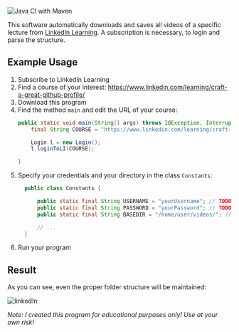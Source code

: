 ![Java CI with Maven](https://github.com/e-reznik/LinkedIn-Learning-Downloader/workflows/Java%20CI%20with%20Maven/badge.svg)

This software automatically downloads and saves all videos of a specific lecture from [LinkedIn Learning](https://www.linkedin.com/learning/me). A subscription is necessary, to login and parse the structure.

## Example Usage

1. Subscribe to LinkedIn Learning
2. Find a course of your interest: https://www.linkedin.com/learning/craft-a-great-github-profile/
3. Download this program
4. Find the method `main` and edit the URL of your course:
    ```java
    public static void main(String[] args) throws IOException, InterruptedException {
        final String COURSE = "https://www.linkedin.com/learning/craft-a-great-github-profile/";

        Login l = new Login();
        l.loginToLI(COURSE);

    } 
    ```
5. Specify your credentials and your directory in the class `Constants`:
    ```java
      public class Constants {

          public static final String USERNAME = "yourUsername"; // TODO: your LinkedIn username
          public static final String PASSWORD = "yourPassword"; // TODO: your LinkedIn password
          public static final String BASEDIR = "/home/user/videos/"; // TODO: your videos directory

          // ...
      }
    ```
6. Run your program

## Result

As you can see, even the proper folder structure will be maintained:

![linkedIn](https://user-images.githubusercontent.com/55981254/106777065-f0482000-6644-11eb-928e-c57d21560f49.png)


*Note: I created this program for educational purposes only! Use at your own risk!*
